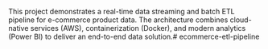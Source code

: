 This project demonstrates a real-time data streaming and batch ETL pipeline for e-commerce product data. The architecture combines cloud-native services (AWS), containerization (Docker), and modern analytics (Power BI) to deliver an end-to-end data solution.# ecommerce-etl-pipeline
